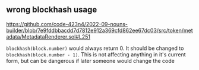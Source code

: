 ## wrong blockhash usage
https://github.com/code-423n4/2022-09-nouns-builder/blob/7e9fddbbacdd7d7812e912a369cfd862ee67dc03/src/token/metadata/MetadataRenderer.sol#L251

`blockhash(block.number)` would always return 0. It should be changed to `blockhash(block.number - 1)`. This is not affecting anything in it's current form, but can be dangerous if later someone would change the code